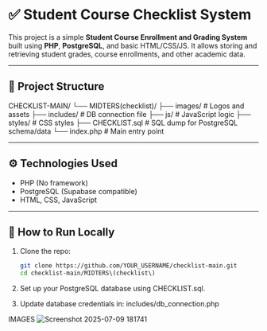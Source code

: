 # ✅ Student Course Checklist System

This project is a simple **Student Course Enrollment and Grading System** built using **PHP**, **PostgreSQL**, and basic HTML/CSS/JS. It allows storing and retrieving student grades, course enrollments, and other academic data.

---

## 📁 Project Structure

CHECKLIST-MAIN/
└── MIDTERS(checklist)/
├── images/ # Logos and assets
├── includes/ # DB connection file
├── js/ # JavaScript logic
├── styles/ # CSS styles
├── CHECKLIST.sql # SQL dump for PostgreSQL schema/data
└── index.php # Main entry point


---

## ⚙️ Technologies Used

- PHP (No framework)
- PostgreSQL (Supabase compatible)
- HTML, CSS, JavaScript

---

## 🚀 How to Run Locally

1. Clone the repo:

   ```bash
   git clone https://github.com/YOUR_USERNAME/checklist-main.git
   cd checklist-main/MIDTERS\(checklist\)

2. Set up your PostgreSQL database using CHECKLIST.sql.

3. Update database credentials in: includes/db_connection.php


IMAGES
![Screenshot 2025-07-09 181741](https://github.com/user-attachments/assets/aa7f2400-a7de-490e-90e2-6ef4582ee84f)


